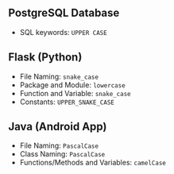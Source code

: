 ## PostgreSQL Database
- SQL keywords: `UPPER CASE`

## Flask (Python)
- File Naming: `snake_case`
- Package and Module: `lowercase`
- Function and Variable: `snake_case`
- Constants: `UPPER_SNAKE_CASE`

## Java (Android App)
- File Naming: `PascalCase`
- Class Naming: `PascalCase`
- Functions/Methods and Variables: `camelCase`
